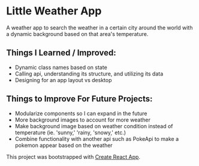 # Little Weather App

A weather app to search the weather in a certain city around the world with a dynamic background based on that area's temperature.

## Things I Learned / Improved:

- Dynamic class names based on state
- Calling api, understanding its structure, and utilizing its data
- Designing for an app layout vs desktop

## Things to Improve For Future Projects:

- Modularize components so I can expand in the future
- More background images to account for more weather
- Make background image based on weather condition instead of temperature (ie. 'sunny,' 'rainy, 'snowy,' etc.)
- Combine functionality with another api such as PokeApi to make a pokemon appear based on the weather

This project was bootstrapped with [Create React App](https://github.com/facebook/create-react-app).
